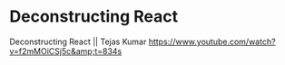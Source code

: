 # Deconstructing React
Deconstructing React || Tejas Kumar  https://www.youtube.com/watch?v=f2mMOiCSj5c&amp;t=834s
